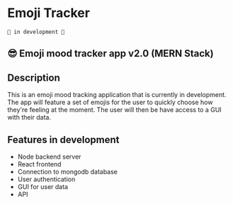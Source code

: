# Emoji Tracker

`🚧 in development 🚧`

## 😎 Emoji mood tracker app v2.0 (MERN Stack)

## Description

This is an emoji mood tracking application that is currently in development. The app will feature a set of emojis for the user to quickly choose how they're feeling at the moment. The user will then be have access to a GUI with their data.

## Features in development

- Node backend server
- React frontend
- Connection to mongodb database
- User authentication
- GUI for user data
- API

